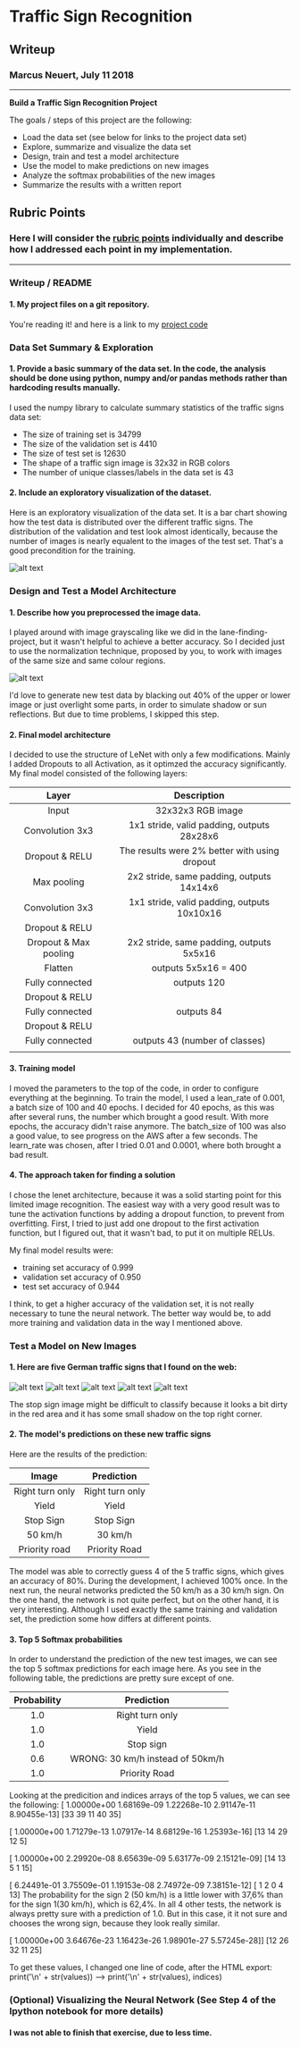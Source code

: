 # **Traffic Sign Recognition** 

## Writeup

### Marcus Neuert, July 11 2018

---

**Build a Traffic Sign Recognition Project**

The goals / steps of this project are the following:
* Load the data set (see below for links to the project data set)
* Explore, summarize and visualize the data set
* Design, train and test a model architecture
* Use the model to make predictions on new images
* Analyze the softmax probabilities of the new images
* Summarize the results with a written report


[//]: # (Image References)

[image1]: ./test/distribution_testset.png "Visualization"
[image2]: ./test/normalization.png "Normalization"
[image4]: ./test/2.jpg "Speed limit 50 km/h"
[image5]: ./test/12.jpg "Priority road"
[image6]: ./test/13.jpg "Yield"
[image7]: ./test/14.jpg "Stop"
[image8]: ./test/33.jpg "Right turn only"

## Rubric Points
### Here I will consider the [rubric points](https://review.udacity.com/#!/rubrics/481/view) individually and describe how I addressed each point in my implementation.  

---
### Writeup / README

#### 1. My project files on a git repository.

You're reading it! and here is a link to my [project code](https://github.com/MaggiN1337/carnd-term1/blob/master/traffic-sign-classifier/Traffic_Sign_Classifier.ipynb)

### Data Set Summary & Exploration

#### 1. Provide a basic summary of the data set. In the code, the analysis should be done using python, numpy and/or pandas methods rather than hardcoding results manually.

I used the numpy library to calculate summary statistics of the traffic
signs data set:

* The size of training set is 34799
* The size of the validation set is 4410
* The size of test set is 12630
* The shape of a traffic sign image is 32x32 in RGB colors
* The number of unique classes/labels in the data set is 43

#### 2. Include an exploratory visualization of the dataset.

Here is an exploratory visualization of the data set. It is a bar chart showing how the test data is distributed over the different traffic signs. The distribution of the validation and test look almost identically, because the number of images is nearly equalent to the images of the test set. That's a good precondition for the training.

![alt text][image1]

### Design and Test a Model Architecture

#### 1. Describe how you preprocessed the image data.
I played around with image grayscaling like we did in the lane-finding-project, but it wasn't helpful to achieve a better accuracy. So I decided just to use the normalization technique, proposed by you, to work with images of the same size and same colour regions.

![alt text][image2]

I'd love to generate new test data by blacking out 40% of the upper or lower image or just overlight some parts, in order to simulate shadow or sun reflections. But due to time problems, I skipped this step.

#### 2. Final model architecture 

I decided to use the structure of LeNet with only a few modifications. Mainly I added Dropouts to all Activation, as it optimzed the accuracy significantly. My final model consisted of the following layers:

| Layer         		|     Description	        					| 
|:---------------------:|:---------------------------------------------:| 
| Input         		| 32x32x3 RGB image   							| 
| Convolution 3x3     	| 1x1 stride, valid padding, outputs 28x28x6 	|
| Dropout & RELU		| The results were 2% better with using dropout	|
| Max pooling	      	| 2x2 stride, same padding, outputs 14x14x6 	|
| Convolution 3x3	    | 1x1 stride, valid padding, outputs 10x10x16	|
| Dropout & RELU		| 												|
| Dropout & Max pooling	| 2x2 stride, same padding, outputs 5x5x16		|
| Flatten				| outputs 5x5x16 = 400        					|
| Fully connected		| outputs 120        							|
| Dropout & RELU		| 												|
| Fully connected		| outputs 84        							|
| Dropout & RELU		| 												|
| Fully connected		| outputs 43 (number of classes)        		|
|						|												|
 


#### 3. Training model

I moved the parameters to the top of the code, in order to configure everything at the beginning.
To train the model, I used a lean_rate of 0.001, a batch size of 100 and 40 epochs.
I decided for 40 epochs, as this was after several runs, the number which brought a good result. With more epochs, the accuracy didn't raise anymore.
The batch_size of 100 was also a good value, to see progress on the AWS after a few seconds.
The learn_rate was chosen, after I tried 0.01 and 0.0001, where both brought a bad result.

#### 4. The approach taken for finding a solution 

I chose the lenet architecture, because it was a solid starting point for this limited image recognition. The easiest way with a very good result was to tune the activation functions by adding a dropout function, to prevent from overfitting. First, I tried to just add one dropout to the first activation function, but I figured out, that it wasn't bad, to put it on multiple RELUs.

My final model results were:
* training set accuracy of 0.999
* validation set accuracy of 0.950
* test set accuracy of 0.944

I think, to get a higher accuracy of the validation set, it is not really necessary to tune the neural network. The better way would be, to add more training and validation data in the way I mentioned above.

### Test a Model on New Images

#### 1. Here are five German traffic signs that I found on the web:

![alt text][image4] ![alt text][image5] ![alt text][image6] 
![alt text][image7] ![alt text][image8]

The stop sign image might be difficult to classify because it looks a bit dirty in the red area and it has some small shadow on the top right corner.

#### 2. The model's predictions on these new traffic signs 

Here are the results of the prediction:

| Image			        |     Prediction	        					| 
|:---------------------:|:---------------------------------------------:| 
| Right turn only		| Right turn only								|
| Yield					| Yield											|
| Stop Sign      		| Stop Sign   									| 
| 50 km/h	      		| 30 km/h						 				|
| Priority road     	| Priority Road 								|


The model was able to correctly guess 4 of the 5 traffic signs, which gives an accuracy of 80%. During the development, I achieved 100% once. In the next run, the neural networks predicted the 50 km/h as a 30 km/h sign. 
On the one hand, the network is not quite perfect, but on the other hand, it is very interesting. Although I used exactly the same training and validation set, the prediction some how differs at different points.

#### 3. Top 5 Softmax probabilities

In order to understand the prediction of the new test images, we can see the top 5 softmax predictions for each image here. As you see in the following table, the predictions are pretty sure except of one.

| Probability         	|     Prediction	        					| 
|:---------------------:|:---------------------------------------------:| 
| 1.0     				| Right turn only 								|
| 1.0					| Yield											|
| 1.0         			| Stop sign   									| 
| 0.6	      			| WRONG: 30 km/h instead of 50km/h				|
| 1.0				    | Priority Road      							|

Looking at the predicition and indices arrays of the top 5 values, we can see the following:
 [  1.00000e+00   1.68169e-09   1.22268e-10   2.91147e-11   8.90455e-13]
  [33 39 11 40 35]

 [  1.00000e+00   1.71279e-13   1.07917e-14   8.68129e-16   1.25393e-16]
  [13 14 29 12  5]
  
[  1.00000e+00   2.29920e-08   8.65639e-09   5.63177e-09   2.15121e-09]
  [14 13  5  1 15]
  
[  6.24491e-01   3.75509e-01   1.19153e-08   2.74972e-09   7.38151e-12]
  [ 1  2  0  4 13]
The probability for the sign 2 (50 km/h) is a little lower with 37,6% than for the sign 1(30 km/h), which is 62,4%. In all 4 other tests, the network is always pretty sure with a prediction of 1.0. But in this case, it it not sure and chooses the wrong sign, because they look really similar.
  
[  1.00000e+00   3.64676e-23   1.16423e-26   1.98901e-27   5.57245e-28]]
 [12 26 32 11 25]

 To get these values, I changed one line of code, after the HTML export:
 print('\n' + str(values)) --> print('\n' + str(values), indices)

### (Optional) Visualizing the Neural Network (See Step 4 of the Ipython notebook for more details)
#### I was not able to finish that exercise, due to less time.



